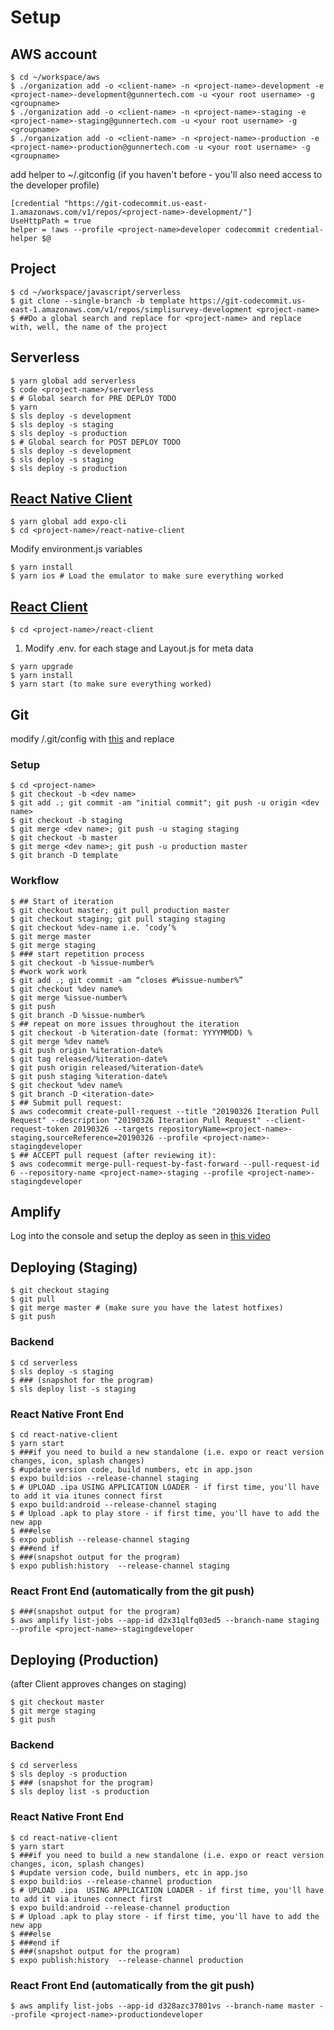 # Setup
## AWS account
````
$ cd ~/workspace/aws
$ ./organization add -o <client-name> -n <project-name>-development -e <project-name>-development@gunnertech.com -u <your root username> -g <groupname>
$ ./organization add -o <client-name> -n <project-name>-staging -e <project-name>-staging@gunnertech.com -u <your root username> -g <groupname>
$ ./organization add -o <client-name> -n <project-name>-production -e <project-name>-production@gunnertech.com -u <your root username> -g <groupname>
````

add helper to ~/.gitconfig (if you haven't before - you'll also need access to the <project-name>developer profile)
````
[credential "https://git-codecommit.us-east-1.amazonaws.com/v1/repos/<project-name>-development/"]
UseHttpPath = true
helper = !aws --profile <project-name>developer codecommit credential-helper $@
````


## Project 
````
$ cd ~/workspace/javascript/serverless
$ git clone --single-branch -b template https://git-codecommit.us-east-1.amazonaws.com/v1/repos/simplisurvey-development <project-name>
$ ##Do a global search and replace for <project-name> and replace with, well, the name of the project
````

## Serverless
````
$ yarn global add serverless
$ code <project-name>/serverless
$ # Global search for PRE DEPLOY TODO
$ yarn
$ sls deploy -s development
$ sls deploy -s staging
$ sls deploy -s production
$ # Global search for POST DEPLOY TODO
$ sls deploy -s development
$ sls deploy -s staging
$ sls deploy -s production
````

## [React Native Client](https://github.com/react-community/create-react-native-app)
````
$ yarn global add expo-cli
$ cd <project-name>/react-native-client
````
Modify environment.js variables
````
$ yarn install
$ yarn ios # Load the emulator to make sure everything worked
````
## [React Client](https://github.com/facebook/create-react-app)
  ````
$ cd <project-name>/react-client
````
1) Modify .env.<stage> for each stage and Layout.js for meta data
````
$ yarn upgrade
$ yarn install
$ yarn start (to make sure everything worked)
````
## Git
modify <project-name>/.git/config with [this](https://gist.github.com/CodySwannGT/ea1dcb937426d8121576b59334000d58) and replace <project-name>

### Setup

````
$ cd <project-name>
$ git checkout -b <dev name>
$ git add .; git commit -am "initial commit"; git push -u origin <dev name>
$ git checkout -b staging
$ git merge <dev name>; git push -u staging staging
$ git checkout -b master
$ git merge <dev name>; git push -u production master
$ git branch -D template
````
### Workflow
````
$ ## Start of iteration
$ git checkout master; git pull production master
$ git checkout staging; git pull staging staging
$ git checkout %dev-name i.e. ‘cody’%
$ git merge master
$ git merge staging
$ ### start repetition process
$ git checkout -b %issue-number%
$ #work work work
$ git add .; git commit -am “closes #%issue-number%”
$ git checkout %dev name%
$ git merge %issue-number%
$ git push
$ git branch -D %issue-number%
$ ## repeat on more issues throughout the iteration
$ git checkout -b %iteration-date (format: YYYYMMDD) %
$ git merge %dev name%
$ git push origin %iteration-date%
$ git tag released/%iteration-date%
$ git push origin released/%iteration-date%
$ git push staging %iteration-date%
$ git checkout %dev name%
$ git branch -D <iteration-date>
$ ## Submit pull request:
$ aws codecommit create-pull-request --title "20190326 Iteration Pull Request" --description "20190326 Iteration Pull Request" --client-request-token 20190326 --targets repositoryName=<project-name>-staging,sourceReference=20190326 --profile <project-name>-stagingdeveloper
$ ## ACCEPT pull request (after reviewing it):
$ aws codecommit merge-pull-request-by-fast-forward --pull-request-id 6 --repository-name <project-name>-staging --profile <project-name>-stagingdeveloper
````
  
## Amplify

Log into the console and setup the deploy as seen in [this video](https://youtu.be/iql6pRyof20)


## Deploying (Staging)

````
$ git checkout staging
$ git pull
$ git merge master # (make sure you have the latest hotfixes)
$ git push
````

### Backend

````
$ cd serverless
$ sls deploy -s staging
$ ### (snapshot for the program)
$ sls deploy list -s staging
````

### React Native Front End
````
$ cd react-native-client
$ yarn start
$ ###if you need to build a new standalone (i.e. expo or react version changes, icon, splash changes)
$ #update version code, build numbers, etc in app.json
$ expo build:ios --release-channel staging
$ # UPLOAD .ipa USING APPLICATION LOADER - if first time, you'll have to add it via itunes connect first
$ expo build:android --release-channel staging
$ # Upload .apk to play store - if first time, you'll have to add the new app
$ ###else
$ expo publish --release-channel staging
$ ###end if
$ ###(snapshot output for the program)
$ expo publish:history  --release-channel staging
````
### React Front End (automatically from the git push)

````
$ ###(snapshot output for the program)
$ aws amplify list-jobs --app-id d2x31qlfq03ed5 --branch-name staging --profile <project-name>-stagingdeveloper
````

## Deploying (Production) 

(after Client approves changes on staging)

````
$ git checkout master
$ git merge staging
$ git push
````
### Backend
````
$ cd serverless
$ sls deploy -s production
$ ### (snapshot for the program)
$ sls deploy list -s production
````
### React Native Front End
````
$ cd react-native-client
$ yarn start
$ ###if you need to build a new standalone (i.e. expo or react version changes, icon, splash changes)
$ #update version code, build numbers, etc in app.jso
$ expo build:ios --release-channel production
$ # UPLOAD .ipa  USING APPLICATION LOADER - if first time, you'll have to add it via itunes connect first
$ expo build:android --release-channel production
$ # Upload .apk to play store - if first time, you'll have to add the new app
$ ###else
$ ###end if 
$ ###(snapshot output for the program)
$ expo publish:history  --release-channel production
````
### React Front End (automatically from the git push)
````
$ aws amplify list-jobs --app-id d328azc37801vs --branch-name master --profile <project-name>-productiondeveloper
````